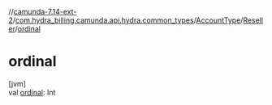 //[camunda-7.14-ext-2](../../../../index.md)/[com.hydra_billing.camunda.api.hydra.common_types](../../index.md)/[AccountType](../index.md)/[Reseller](index.md)/[ordinal](ordinal.md)

# ordinal

[jvm]\
val [ordinal](ordinal.md): Int
